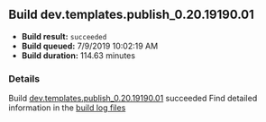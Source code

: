 ## Build dev.templates.publish_0.20.19190.01
- **Build result:** `succeeded`
- **Build queued:** 7/9/2019 10:02:19 AM
- **Build duration:** 114.63 minutes
### Details
Build [dev.templates.publish_0.20.19190.01](https://winappstudio.visualstudio.com/web/build.aspx?pcguid=a4ef43be-68ce-4195-a619-079b4d9834c2&builduri=vstfs%3a%2f%2f%2fBuild%2fBuild%2f29316) succeeded
Find detailed information in the [build log files](https://uwpctdiags.blob.core.windows.net/buildlogs/dev.templates.publish_0.20.19190.01_logs.zip)
